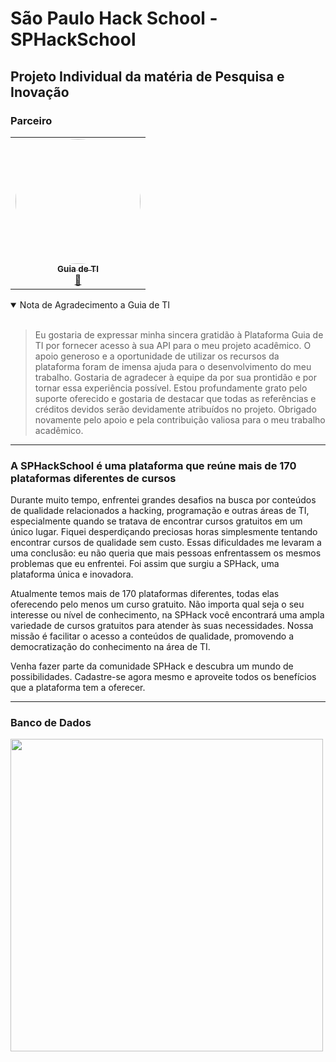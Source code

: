 # São Paulo Hack School - SPHackSchool 
## Projeto Individual da matéria de Pesquisa e Inovação

### Parceiro

<table align="center">
  <tr>
    <td align="center"><a href="https://guiadeti.com.br"><img style="border-radius: 50%;" src="https://guiadeti.com.br/wp-content/uploads/2022/09/guiadeti-logo-facebookg.png" width="200px;" alt=""/><br /><sub><b>Guia de TI</b></sub></a><br /><a href="#" >🦉</a></td>
  </tr>
</table>

<details open>
<summary>Nota de Agradecimento a Guia de TI</summary>
<br>
	
> Eu gostaria de expressar minha sincera gratidão à Plataforma Guia de TI por fornecer acesso à sua API para o meu projeto acadêmico. O apoio generoso e a oportunidade de utilizar os recursos da plataforma foram de imensa ajuda para o desenvolvimento do meu trabalho. Gostaria de agradecer à equipe da por sua prontidão e por tornar essa experiência possível. Estou profundamente grato pelo suporte oferecido e gostaria de destacar que todas as referências e créditos devidos serão devidamente atribuídos no projeto. Obrigado novamente pelo apoio e pela contribuição valiosa para o meu trabalho acadêmico.
</details>

---

### A SPHackSchool é uma plataforma que reúne mais de 170 plataformas diferentes de cursos

Durante muito tempo, enfrentei grandes desafios na busca por conteúdos de qualidade relacionados a hacking, programação e outras áreas de TI, especialmente quando se tratava de encontrar cursos gratuitos em um único lugar. Fiquei desperdiçando preciosas horas simplesmente tentando encontrar cursos de qualidade sem custo. Essas dificuldades me levaram a uma conclusão: eu não queria que mais pessoas enfrentassem os mesmos problemas que eu enfrentei. Foi assim que surgiu a SPHack, uma plataforma única e inovadora.

Atualmente temos mais de 170 plataformas diferentes, todas elas oferecendo pelo menos um curso gratuito. Não importa qual seja o seu interesse ou nível de conhecimento, na SPHack você encontrará uma ampla variedade de cursos gratuitos para atender às suas necessidades. Nossa missão é facilitar o acesso a conteúdos de qualidade, promovendo a democratização do conhecimento na área de TI.

Venha fazer parte da comunidade SPHack e descubra um mundo de possibilidades. Cadastre-se agora mesmo e aproveite todos os benefícios que a plataforma tem a oferecer.

---

### Banco de Dados
<img src="https://github.com/FelipeSantos-cco/SPHackSchool/assets/125617308/c6f77b11-01b7-46b8-9523-d7ed6cc0734d" width="500px;"/>
